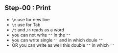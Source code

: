 ## Step-00 : Print
- `\n` use for new line 
- `\t` use for Tab
- `/t` and `/n` reads as a word
- you can not write `""` in the `""`
- you can write single `''` and in which doule `""`
- OR you can write as well this double `""` in which `''`